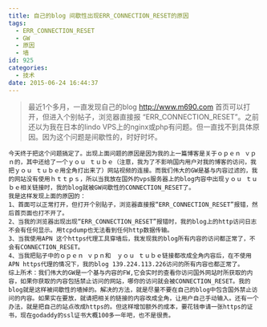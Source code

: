 ```yaml
---
title: 自己的blog 间歇性出现ERR_CONNECTION_RESET的原因
tags:
  - ERR_CONNECTION_RESET
  - GW
  - 原因
  - 墙
id: 925
categories:
  - 技术
date: 2015-06-24 16:44:37
---
```


> 最近1个多月，一直发现自己的blog http://www.m690.com 首页可以打开，但进入个别帖子，浏览器直接报 “ERR_CONNECTION_RESET”。之前还以为我在日本的lindo VPS上的nginx或php有问题。但一直找不到具体原因。因为这个问题是间歇性的，时好时坏。

    今天终于把这个问题搞定了。出现上面问题的原因是因为我的上一篇博客是关于ｏｐｅｎ ｖｐｎ的，其中还给了一个ｙｏｕ ｔｕｂｅ（注意，我为了不影响国内用户对我的博客的访问，我把ｙｏｕ ｔｕｂｅ用全角打出来了）网站视频的连接。而我们伟大的GW是基与内容过滤的，我的网站没有使用ｈｔｔｐｓ，所以当我放在国外的vps服务器上的blog内容中出现ｙｏｕ ｔｕｂｅ相关链接时，我的blog就被GW间歇性的CONNECTION_RESET了。
    我是这样发现上面的原因的：
    1、首面可以正常打开，但打开个别贴子，浏览器直接报“ERR_CONNECTION_RESET”报错，然后首页面也打不开了。
    2、当我的浏览器出现出现“ERR_CONNECTION_RESET”报错时，我的blog上的http访问日志不会有任何显示。用tcpdump也无法看到任何http数据传输。
    3、当我使用APN 这个https代理工具穿墙后，我发现我的blog所有内容的访问都正常了，不会有CONNECTION_RESET。
    4、当我把贴子中的ｏｐｅｎ ｖｐｎ和　ｙｏｕ ｔｕｂｅ链接都改成全角内容后，在不使用APN https代理的情况下，我的blog 139.224.113.226访问的所有内容也都正常了。
    综上所术：我们伟大的GW是一个基与内容的FW,它会实时的查看你访问国外网站时所获取的内容，如果你获取的内容包括禁止访问的网站，哪你的访问就会被CONNECTION_RESET。我的blog就是这样被间歇性的墙掉的。解决的方法，就是尽量不要在自己的blog中包含国外禁止访问的内容。如果实在要放，就请把相关的链接的内容改成全角，让用户自己手动输入。还有一个办法，就是把自己的站点改成https的。但这样增加额外的成本，要花钱申请一张https的证书，现在godaddy的ssl证书大概100多一年吧，也不是很贵。